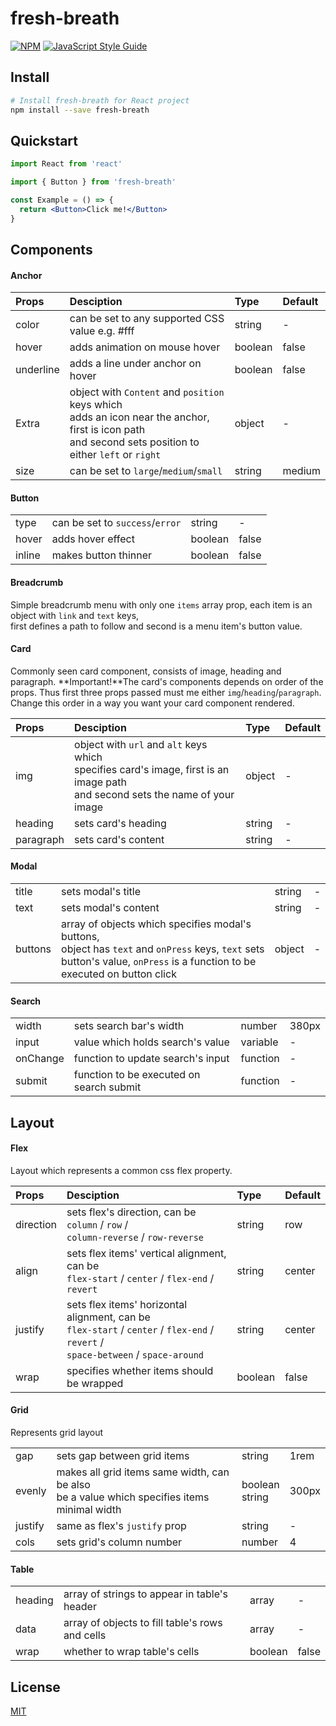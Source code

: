 # fresh-breath

>

[![NPM](https://img.shields.io/npm/v/fresh-breath.svg)](https://www.npmjs.com/package/fresh-breath) [![JavaScript Style Guide](https://img.shields.io/badge/code_style-standard-brightgreen.svg)](https://standardjs.com)

## Install

```bash
# Install fresh-breath for React project
npm install --save fresh-breath
```

## Quickstart

```jsx
import React from 'react'

import { Button } from 'fresh-breath'

const Example = () => {
  return <Button>Click me!</Button>
}
```

## Components

#### Anchor

| Props     | Desciption                                            | Type    | Default |
| :-------- | :---------------------------------------------------- | :------ | :------ |
| color | can be set to any supported CSS value e.g. #fff | string  | - |   
| hover | adds animation on mouse hover | boolean | false |   
| underline | adds a line under anchor on hover | boolean | false |   
| Extra | object with `Content` and `position` keys which<br>adds an icon near the anchor, first is icon path<br>and second sets position to either `left` or `right` | object | - |  
| size | can be set to `large`/`medium`/`small` | string | medium |     

#### Button

| | | | |
| :----- | :------------------------------ | :----- | :------ | 
| type   | can be set to `success`/`error` | string | -       |   
| hover  | adds hover effect | boolean | false |   
| inline | makes button thinner | boolean | false |    
  
#### Breadcrumb
   
Simple breadcrumb menu with only one `items` array prop, each item is an object with ``link`` and ``text`` keys,<br />first defines a  path to follow and second is a menu item's button value.  

#### Card

Commonly seen card component, consists of image, heading and paragraph.  **Important!**The card's components depends on order of the props. Thus first three props passed must me either `img`/`heading`/`paragraph`.  Change this order in a way you want your card component rendered.

| Props      | Desciption                                        | Type | Default |
| :--------- | :------------------------------------------------ | :--- | :------ |  
| img | object with `url` and `alt` keys which<br>specifies card's image, first is an image path<br>and second sets the name of your  image | object | - |    
| heading | sets card's heading | string | - |   
| paragraph | sets card's content | string | - |  

#### Modal

| | | | |
| :------ | :------------------------------------------------ | :----- | :------ |  
| title   | sets modal's title                                | string | -       |
| text | sets modal's content | string | - | 
| buttons | array of objects which specifies modal's buttons,<br>object has `text` and `onPress` keys, `text` sets<br>button's value, `onPress` is a function to be<br>executed on button click | object | - |  

#### Search

| | | | | 
| :-------- | :--------------------------------------- | :----- | :------ |  
| width     | sets search bar's width                  | number | 380px   | 
| input | value which holds search's value | variable | - |  
| onChange | function to update search's input | function | - |  
| submit | function to be executed on search submit | function | - | 

## Layout

#### Flex

Layout which represents a common css flex property.

| Props      | Desciption                          | Type | Default |
| :--------- | :---------------------------------- | :--- | :------ | 
| direction  | sets flex's direction, can be `column` / `row` /<br>`column-reverse` / `row-reverse` | string | row |
| align      | sets flex items' vertical alignment, can be<br>`flex-start` / `center` / `flex-end` / `revert` | string | center |
| justify    | sets flex items' horizontal alignment, can be<br>`flex-start` / `center` / `flex-end` / `revert` /<br>`space-between` / `space-around` | string | center |
| wrap       | specifies whether items should be wrapped | boolean | false |

#### Grid

Represents grid layout

| | | | |
| :--------- | :---------------------------------- | :----- | :------ | 
| gap        | sets gap between grid items         | string | 1rem |
| evenly      | makes all grid items same width, can be also<br>be a value which specifies items minimal width | boolean<br>string  | 300px |  
| justify    | same as flex's `justify` prop       | string | - |
| cols       | sets grid's column number           | number | 4 |

#### Table

| | | | |
| :--------- | :---------------------------------------------- | :------ | :------ | 
| heading    | array of strings to appear in table's header    | array   | - |
| data       | array of objects to fill table's rows and cells | array   | - |
| wrap       | whether to wrap table's cells                   | boolean | false |

## License

[MIT](https://en.wikipedia.org/wiki/MIT_License)
